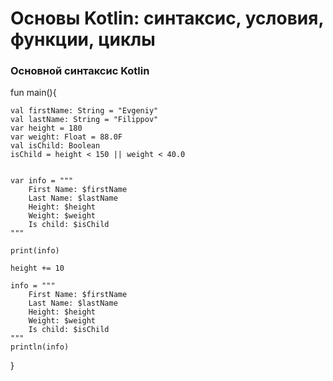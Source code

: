 # Основы Kotlin: синтаксис, условия, функции, циклы
### Основной синтаксис Kotlin
fun main(){

    val firstName: String = "Evgeniy"
    val lastName: String = "Filippov"
    var height = 180
    var weight: Float = 88.0F
    val isChild: Boolean
    isChild = height < 150 || weight < 40.0


    var info = """
        First Name: $firstName
        Last Name: $lastName
        Height: $height
        Weight: $weight
        Is child: $isChild
    """

    print(info)

    height += 10

    info = """
        First Name: $firstName
        Last Name: $lastName
        Height: $height
        Weight: $weight
        Is child: $isChild
    """
    println(info)


}